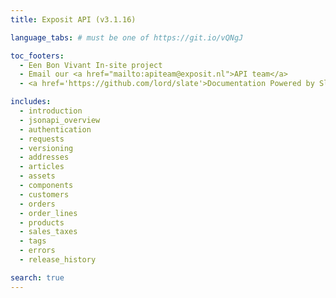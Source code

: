```yaml
---
title: Exposit API (v3.1.16)

language_tabs: # must be one of https://git.io/vQNgJ

toc_footers:
  - Een Bon Vivant In-site project
  - Email our <a href="mailto:apiteam@exposit.nl">API team</a>
  - <a href='https://github.com/lord/slate'>Documentation Powered by Slate</a>

includes:
  - introduction
  - jsonapi_overview
  - authentication
  - requests
  - versioning
  - addresses
  - articles
  - assets
  - components
  - customers
  - orders
  - order_lines
  - products
  - sales_taxes
  - tags
  - errors
  - release_history

search: true
---
```

